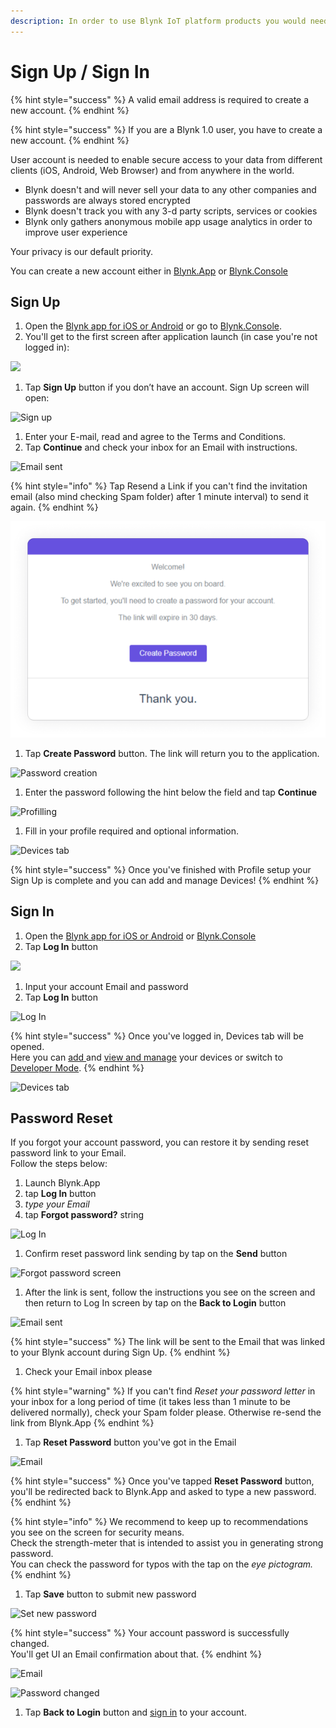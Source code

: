 ```yaml
---
description: In order to use Blynk IoT platform products you would need an account.
---
```


# Sign Up / Sign In

{% hint style="success" %}
A valid email address is required to create a new account.
{% endhint %}

{% hint style="success" %}
If you are a Blynk 1.0 user, you have to create a new account.
{% endhint %}

User account is needed to enable secure access to your data from different clients \(iOS, Android, Web Browser\) and from anywhere in the world.

* Blynk doesn't and will never sell your data to any other companies and passwords are always stored encrypted
* Blynk doesn't track you with any 3-d party scripts, services or cookies
* Blynk only gathers anonymous mobile app usage analytics in order to improve user experience

Your privacy is our default priority.

You can create a new account either in [Blynk.App](https://docs.blynk.io/en/platform-overview/products-and-services/products#blynk-app) or [Blynk.Console](https://docs.blynk.io/en/platform-overview/products-and-services/products#blynk-360)

## **Sign Up**

1. Open the [Blynk app for iOS or Android](../downloads/blynk-apps-for-ios-and-android.md) or go to [Blynk.Console](https://blynk.cloud).
2. You'll get to the first screen after application launch \(in case you're not logged in\):

![](https://user-images.githubusercontent.com/72790181/119364178-4fdf3f80-bcb7-11eb-9cd4-37461c57185c.png)

1. Tap **Sign Up** button if you don’t have an account. Sign Up screen will open:

![Sign up](https://user-images.githubusercontent.com/72790181/119994051-e7ed6980-bfd4-11eb-8518-78b33ead5d9e.png)

1. Enter your E-mail, read and agree to the Terms and Conditions.  
2. Tap **Continue** and check your inbox for an Email with instructions.

![Email sent](https://user-images.githubusercontent.com/72790181/119364440-93d24480-bcb7-11eb-81fe-c052382d5f6e.png)

{% hint style="info" %}
Tap Resend a Link if you can't find the invitation email \(also mind checking Spam folder\) after 1 minute interval\) to send it again.
{% endhint %}

![Create Password E-mail button](../.gitbook/assets/create_password.png)

1. Tap **Create Password** button. The link will return you to the application.

![Password creation](https://user-images.githubusercontent.com/72790181/119364490-a2206080-bcb7-11eb-9221-b594e8aec99e.png)

1. Enter the password following the hint below the field and tap **Continue**

![Profilling](https://user-images.githubusercontent.com/72790181/119364574-b5333080-bcb7-11eb-85d1-9525c7eb7fbc.png)

1. Fill in your profile required and optional information.

![Devices tab](https://user-images.githubusercontent.com/72790181/119994134-fb98d000-bfd4-11eb-9dd0-209e4ebe49e6.png)

{% hint style="success" %}
Once you've finished with Profile setup your Sign Up is complete and you can add and manage Devices!
{% endhint %}

## Sign In

1. Open the [Blynk app for iOS or Android](../downloads/blynk-apps-for-ios-and-android.md) or [Blynk.Console](https://blynk.cloud)
2. Tap **Log In** button

![](https://user-images.githubusercontent.com/72790181/119365340-8073a900-bcb8-11eb-9bd5-5f3cc78948f4.png)

1. Input your account Email and password  
2. Tap **Log In** button

![Log In](https://user-images.githubusercontent.com/72790181/119365363-87022080-bcb8-11eb-877d-a9964b36a398.png)

{% hint style="success" %}
Once you've logged in, Devices tab will be opened.  
Here you can [add ](../mobile-applications/device-management/add-new-device.md)and [view and manage](../mobile-applications/device-management/) your devices or switch to [Developer Mode](developer-mode.md).
{% endhint %}

![Devices tab](https://user-images.githubusercontent.com/72790181/119994276-1e2ae900-bfd5-11eb-887d-9194923f444b.png)

## Password Reset

If you forgot your account password, you can restore it by sending reset password link to your Email.  
Follow the steps below:

1. Launch Blynk.App
2. tap **Log In** button
3. _type your Email_
4. tap **Forgot password?** string

![Log In](https://user-images.githubusercontent.com/72790181/119365430-984b2d00-bcb8-11eb-9886-ccc21be14284.png)

1. Confirm reset password link sending by tap on the **Send** button 

![Forgot password screen](https://user-images.githubusercontent.com/72790181/119365594-be70cd00-bcb8-11eb-9865-b7fc91e3e23a.png)

1. After the link is sent, follow the instructions you see on the screen and then return to Log In screen by tap on the **Back to Login** button

![Email sent](https://user-images.githubusercontent.com/72790181/119365677-da746e80-bcb8-11eb-8a2b-ebf88b0dcb59.png)

{% hint style="success" %}
The link will be sent to the Email that was linked to your Blynk account during Sign Up.
{% endhint %}

1. Check your Email inbox please

{% hint style="warning" %}
If you can't find _Reset your password letter_ in your inbox for a long period of time \(it takes less than 1 minute to be delivered normally\), check your Spam folder please. Otherwise re-send the link from Blynk.App
{% endhint %}

1. Tap **Reset Password** button you've got in the Email

![Email](https://user-images.githubusercontent.com/72790181/119365776-f415b600-bcb8-11eb-878e-82d79f5f52e1.png)

{% hint style="success" %}
Once you've tapped **Reset Password** button, you'll be redirected back to Blynk.App and asked to type a new password.
{% endhint %}

{% hint style="info" %}
We recommend to keep up to recommendations you see on the screen for security means.  
Check the strength-meter that is intended to assist you in generating strong password.  
You can check the password for typos with the tap on the _eye pictogram._
{% endhint %}

1. Tap **Save** button to submit new password  

![Set new password](https://user-images.githubusercontent.com/72790181/119365819-01cb3b80-bcb9-11eb-8e9d-fcae1bc817ba.png)

{% hint style="success" %}
Your account password is successfully changed.  
You'll get UI an Email confirmation about that.
{% endhint %}

![Email](https://user-images.githubusercontent.com/72790181/119366036-37702480-bcb9-11eb-9edd-be37c6b6d34c.png)

![Password changed](https://user-images.githubusercontent.com/72790181/119366118-4c4cb800-bcb9-11eb-8047-c686c82dc74e.png)

1. Tap **Back to Login** button and [sign in](https://docs.blynk.io/en/getting-started/signup#sign-in) to your account.

